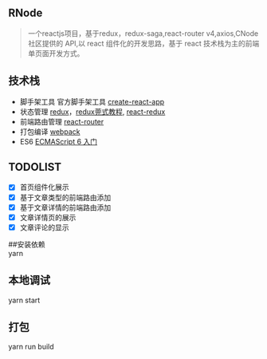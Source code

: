 ## RNode

> 一个reactjs项目，基于redux，redux-saga,react-router v4,axios,CNode 社区提供的 API,以 react 组件化的开发思路，基于 react 技术栈为主的前端单页面开发方式。

## 技术栈

- 脚手架工具
  官方脚手架工具 [create-react-app](https://github.com/facebookincubator/create-react-app)
- 状态管理
  [redux](https://redux.js.org/)，[redux莞式教程](https://github.com/kenberkeley/redux-simple-tutorial), [react-redux](https://github.com/reactjs/react-redux)
- 前端路由管理
  [react-router](https://reacttraining.com/react-router/web/guides/quick-start/installation)
- 打包编译
  [webpack](https://doc.webpack-china.org/)
- ES6
  [ECMAScript 6 入门](http://es6.ruanyifeng.com/)

## TODOLIST

- [x] 首页组件化展示
- [x] 基于文章类型的前端路由添加
- [x] 基于文章详情的前端路由添加
- [x] 文章详情页的展示
- [x] 文章评论的显示

##安装依赖   
yarn
## 本地调试
yarn start

## 打包

yarn run build



```



